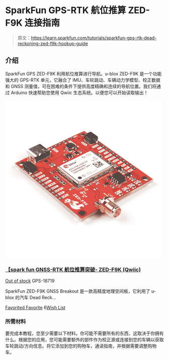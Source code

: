 # SparkFun GPS-RTK 航位推算 ZED-F9K 连接指南

> 原文：<https://learn.sparkfun.com/tutorials/sparkfun-gps-rtk-dead-reckoning-zed-f9k-hookup-guide>

## 介绍

SparkFun GPS ZED-F9K 利用航位推算进行导航。u-blox ZED-F9K 是一个功能强大的 GPS-RTK 单元，它融合了 IMU、车轮跳动、车辆动力学模型、校正数据和 GNSS 测量值，可在困难的条件下提供高度精确和连续的导航位置。我们将通过 Arduino 快速帮助您使用 Qwiic 生态系统。以便您可以开始读取输出！

[![SparkFun GNSS-RTK Dead Reckoning Breakout - ZED-F9K (Qwiic)](img/b978ecb500dca33c58a07eff69be2b6e.png)](https://www.sparkfun.com/products/18719) 

### [【spark fun GNSS-RTK 航位推算突破- ZED-F9K (Qwiic)](https://www.sparkfun.com/products/18719)

[Out of stock](https://learn.sparkfun.com/static/bubbles/ "out of stock") GPS-18719

SparkFun ZED-F9K GNSS Breakout 是一款高精度地理空间板，它利用了 u-blox 的汽车 Dead Reck…

[Favorited Favorite](# "Add to favorites") 6[Wish List](# "Add to wish list")

### 所需材料

要完成本教程，您至少需要以下材料。你可能不需要所有的东西，这取决于你拥有什么。根据您的应用，您可能需要额外的部件作为校正源或连接到您的车辆以获取车轮跳动/方向信息。将它添加到您的购物车，通读指南，并根据需要调整购物车。